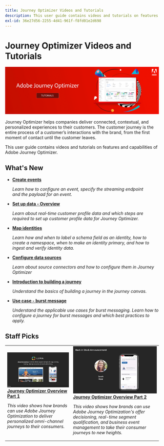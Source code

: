 ```yaml
---
title: Journey Optimizer Videos and Tutorials
description: This user guide contains videos and tutorials on features and capabilities of Adobe Journey Optimizer.
exl-id: 36e27d56-2255-4d41-961f-f8fd01e2d698
---
```


# Journey Optimizer Videos and Tutorials

![](./assets/ajo-banner.png)

Journey Optimizer helps companies deliver connected, contextual, and personalized experiences to their customers. The customer journey is the entire process of a customer’s interactions with the brand, from the first moment of contact until the customer leaves. 

This user guide contains videos and tutorials on features and capabilities of Adobe Journey Optimizer.

## What's New

* **[Create events](/help/set-up-journeys/create-events.md)**
  
  *Learn how to configure an event, specify the streaming endpoint and the payload for an event.*

* **[Set up data - Overview](/help/set-up-data/set-up-data-overview.md)**
  
  *Learn about real-time customer profile data and which steps are required to set up customer profile data for Journey Optimizer.*
  
* **[Map identities](/help/set-up-data/map-identities.md)**
  
  *Learn how and when to label a schema field as an identity, how to create a namespace, when to make an identity primary, and how to ingest and verify identity data.*

* **[Configure data sources](/help/set-up-data/configure-data-sources.md)**
  
  *Learn about source connectors and how to configure them in Journey Optimizer*

* **[Introduction to building a journey](/help/create-journeys/introduction-to-building-a-journey.md)**
  
  *Understand the basics of building a journey in the journey canvas.*

* **[Use case - burst message](/help/create-journeys/use-case-read-burst-message.md)**

  *Understand the applicable use cases for burst messaging. Learn how to configure a journey for burst messages and which best practices to apply.*

## Staff Picks

<table>
<tr>
  <td>
    <a href="./introduction/journey-optimizer-overview-part-1.md">
      <img alt="Journey Optimizer Overview Part 1 - Deliver omni-channel journeys (video)" src="./assets/334174.jpg"/>
    </a>
    <div>
      <a href="./introduction/journey-optimizer-overview-part-1.md">
    <strong>Journey Optimizer Overview Part 1 </strong>
    </a>
    </div>
    <p>
    <em>This video shows how brands can use Adobe Journey Optimization to deliver personalized omni-channel journeys to their consumers.</em>
    <p>
  </td>
    <td>
    <a href="./introduction/journey-optimizer-overview-part-2.md">
      <img alt="Journey Optimizer Overview Part 2 - Deliver omni-channel journeys (video)" src="./assets/334175.jpg"/>
    </a>
    <div>
      <a href="./introduction/journey-optimizer-overview-part-2.md">
    <strong>Journey Optimizer Overview Part 2 </strong>
    </a>
    </div>
    <p>
    <em>This video shows how brands can use Adobe Journey Optimization's offer decisioning, real-time segment qualification, and business event management to take their consumer journeys to new heights.</em>
    <p>
  </td>
</table>




